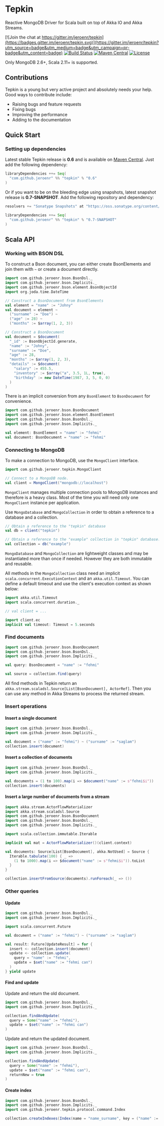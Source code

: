 # Tepkin

Reactive MongoDB Driver for Scala built on top of Akka IO and Akka Streams.

[![Join the chat at https://gitter.im/jeroenr/tepkin](https://badges.gitter.im/jeroenr/tepkin.svg)](https://gitter.im/jeroenr/tepkin?utm_source=badge&utm_medium=badge&utm_campaign=pr-badge&utm_content=badge)
[![Build Status](https://travis-ci.org/jeroenr/tepkin.svg?branch=master)](https://travis-ci.org/jeroenr/tepkin)
[![Maven Central](https://maven-badges.herokuapp.com/maven-central/com.github.jeroenr/tepkin_2.11/badge.svg)](https://maven-badges.herokuapp.com/maven-central/com.github.jeroenr/tepkin_2.11)
[![License](https://img.shields.io/hexpm/l/plug.svg)](http://www.apache.org/licenses/LICENSE-2.0)

Only MongoDB 2.6+, Scala 2.11+ is supported.

## Contributions
Tepkin is a young but very active project and absolutely needs your help. Good ways to contribute include:

* Raising bugs and feature requests
* Fixing bugs
* Improving the performance
* Adding to the documentation

## Quick Start

### Setting up dependencies

Latest stable Tepkin release is **0.6** and is available on [Maven Central](http://search.maven.org/#search%7Cga%7C1%7Ctepkin). Just add the following dependency:

```scala
libraryDependencies ++= Seq(
  "com.github.jeroenr" %% "tepkin" % "0.6"
)
```

Or if you want to be on the bleeding edge using snapshots, latest snapshot release is **0.7-SNAPSHOT**. Add the following repository and dependency:
```scala
resolvers += "Sonatype Snapshots" at "https://oss.sonatype.org/content/repositories/snapshots/"

libraryDependencies ++= Seq(
  "com.github.jeroenr" %% "tepkin" % "0.7-SNAPSHOT"
)
```

## Scala API

### Working with BSON DSL

To construct a Bson document, you can either create BsonElements and join them with `~` or create a document directly.

```scala
import com.github.jeroenr.bson.BsonDsl._
import com.github.jeroenr.bson.Implicits._
import com.github.jeroenr.bson.element.BsonObjectId
import org.joda.time.DateTime

// Construct a BsonDocument from BsonElements
val element = "name" := "Johny"
val document = element ~
  ("surname" := "Doe") ~
  ("age" := 28) ~
  ("months" := $array(1, 2, 3))

// Construct a BsonDocument
val document = $document(
  "_id" := BsonObjectId.generate,
  "name" := "Johny",
  "surname" := "Doe",
  "age" := 28,
  "months" := $array(1, 2, 3),
  "details" := $document(
    "salary" := 455.5,
    "inventory" := $array("a", 3.5, 1L, true),
    "birthday" := new DateTime(1987, 3, 5, 0, 0)
  )
)
```

There is an implicit conversion from any `BsonElement` to `BsonDocument` for convenience.

```scala
import com.github.jeroenr.bson.BsonDocument
import com.github.jeroenr.bson.element.BsonElement
import com.github.jeroenr.bson.BsonDsl._
import com.github.jeroenr.bson.Implicits._

val element: BsonElement = "name" := "fehmi"
val document: BsonDocument = "name" := "fehmi"
```

### Connecting to MongoDB

To make a connection to MongoDB, use the `MongoClient` interface.

```scala
import com.github.jeroenr.tepkin.MongoClient

// Connect to a MongoDB node.
val client = MongoClient("mongodb://localhost")
```

`MongoClient` manages multiple connection pools to MongoDB instances and therefore is a heavy class. Most of the time you will need only one `MongoClient` instance per application.

Use `MongoDatabase` and `MongoCollection` in order to obtain a reference to a database and a collection.

```scala
// Obtain a reference to the "tepkin" database
val db = client("tepkin")

// Obtain a reference to the "example" collection in "tepkin" database.
val collection = db("example")
```

`MongoDatabase` and `MongoCollection` are lightweight classes and may be instantiated more than once if needed. However they are both immutable and reusable.

All methods in the `MongoCollection` class need an implicit `scala.concurrent.ExecutionContext` and an `akka.util.Timeout`. You can define a default timeout and use the client's execution context as shown below:

```scala
import akka.util.Timeout
import scala.concurrent.duration._

// val client = ...

import client.ec
implicit val timeout: Timeout = 5.seconds
```

### Find documents

```scala
import com.github.jeroenr.bson.BsonDocument
import com.github.jeroenr.bson.BsonDsl._
import com.github.jeroenr.bson.Implicits._

val query: BsonDocument = "name" := "fehmi"

val source = collection.find(query)
```

All find methods in Tepkin return an `akka.stream.scaladsl.Source[List[BsonDocument], ActorRef]`. Then you can use any method in Akka Streams to process the returned stream.

### Insert operations

#### Insert a single document

```scala
import com.github.jeroenr.bson.BsonDsl._
import com.github.jeroenr.bson.Implicits._

val document = ("name" := "fehmi") ~ ("surname" := "saglam")
collection.insert(document)
```
#### Insert a collection of documents

```scala
import com.github.jeroenr.bson.BsonDsl._
import com.github.jeroenr.bson.Implicits._

val documents = (1 to 100).map(i => $document("name" := s"fehmi$i"))
collection.insert(documents)
```
#### Insert a large number of documents from a stream

```scala
import akka.stream.ActorFlowMaterializer
import akka.stream.scaladsl.Source
import com.github.jeroenr.bson.BsonDocument
import com.github.jeroenr.bson.BsonDsl._
import com.github.jeroenr.bson.Implicits._

import scala.collection.immutable.Iterable

implicit val mat = ActorFlowMaterializer()(client.context)

val documents: Source[List[BsonDocument], akka.NotUsed] = Source {
  Iterable.tabulate(100) { _ =>
    (1 to 1000).map(i => $document("name" := s"fehmi$i")).toList
  }
}

collection.insertFromSource(documents).runForeach(_ => ())
```
### Other queries

#### Update

```scala
import com.github.jeroenr.bson.BsonDsl._
import com.github.jeroenr.bson.Implicits._

import scala.concurrent.Future

val document = ("name" := "fehmi") ~ ("surname" := "saglam")

val result: Future[UpdateResult] = for {
  insert <- collection.insert(document)
  update <- collection.update(
    query = "name" := "fehmi",
    update = $set("name" := "fehmi can")
  )
} yield update
```

#### Find and update

Update and return the old document.

```scala
import com.github.jeroenr.bson.BsonDsl._
import com.github.jeroenr.bson.Implicits._

collection.findAndUpdate(
  query = Some("name" := "fehmi"),
  update = $set("name" := "fehmi can")
)
```

Update and return the updated document.

```scala
import com.github.jeroenr.bson.BsonDsl._
import com.github.jeroenr.bson.Implicits._

collection.findAndUpdate(
  query = Some("name" := "fehmi"),
  update = $set("name" := "fehmi can"),
  returnNew = true
)
```

#### Create index
```scala
import com.github.jeroenr.bson.BsonDsl._
import com.github.jeroenr.bson.Implicits._
import com.github.jeroenr.tepkin.protocol.command.Index

collection.createIndexes(Index(name = "name_surname", key = ("name" := 1) ~ ("surname" := 1)))
```

